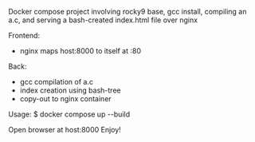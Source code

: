 Docker compose project involving rocky9 base, gcc install, compiling an a.c, and serving a bash-created index.html file over nginx

Frontend: 
- nginx maps host:8000 to itself at :80

Back:
- gcc compilation of a.c
- index creation using bash-tree
- copy-out to nginx container 

Usage:
$ docker compose up --build

Open browser at host:8000
Enjoy!
